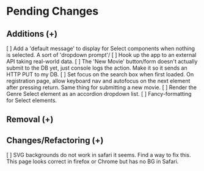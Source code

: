 # Pending Changes

## Additions (+)

[ ] Add a 'default message' to display for Select components when nothing is selected. A sort of 'dropdown prompt'/
[ ] Hook up the app to an external API taking real-world data.
[ ] The 'New Movie' button/form doesn't actually submit to the DB yet, just console logs the action. Make it so it sends an HTTP PUT to my DB.
[ ] Set focus on the search box when first loaded. On registration page, allow keyboard nav and autofocus on the next element after pressing return. Same thing for submitting a new movie.
[ ] Render the Genre Select element as an accordion dropdown list.
[ ] Fancy-formatting for Select elements.

## Removal (+)

## Changes/Refactoring (+)

[ ] SVG backgrounds do not work in safari it seems. Find a way to fix this. This page looks correct in firefox or Chrome but has no BG in Safari.
